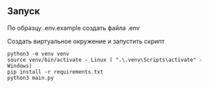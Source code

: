 ## Запуск

По образцу .env.example создать файла .env

Создать виртуальное окружение и запустить скрипт
```commandline
python3 -m venv venv
source venv/bin/activate - Linux ( ".\.venv\Scripts\activate" - Windows)
pip install -r requirements.txt
python3 main.py
```
